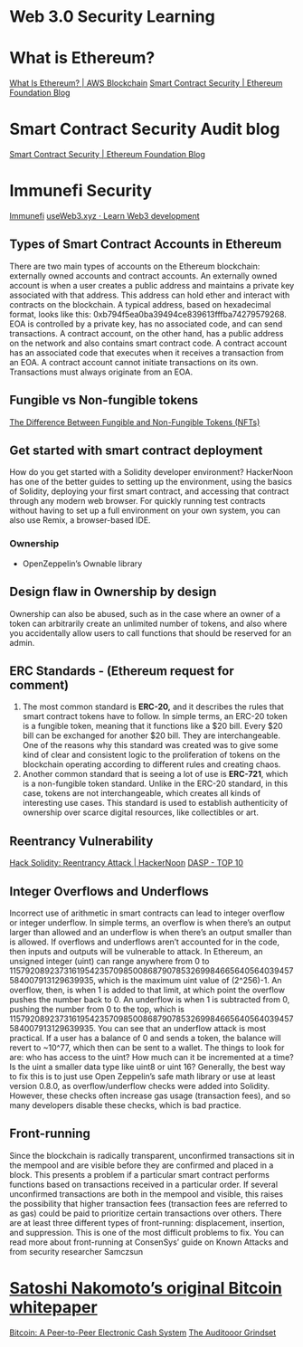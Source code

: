 # Web 3.0 Security Learning

# What is Ethereum?
[What Is Ethereum? | AWS Blockchain](https://aws.amazon.com/blockchain/what-is-ethereum/)
[Smart Contract Security | Ethereum Foundation Blog](https://blog.ethereum.org/2016/06/10/smart-contract-security)

# Smart Contract Security Audit blog
[Smart Contract Security | Ethereum Foundation Blog](https://blog.ethereum.org/2016/06/10/smart-contract-security)

# Immunefi Security
[Immunefi](https://immunefi.com/learn/)
[useWeb3.xyz · Learn Web3 development](https://www.useweb3.xyz/)

## Types of Smart Contract Accounts in Ethereum
There are two main types of accounts on the Ethereum blockchain: externally owned accounts and contract accounts.
An externally owned account is when a user creates a public address and maintains a private key associated with that address. This address can hold ether and interact with contracts on the blockchain. A typical address, based on hexadecimal format, looks like this: 0xb794f5ea0ba39494ce839613fffba74279579268. EOA is controlled by a private key, has no associated code, and can send transactions.
A contract account, on the other hand, has a public address on the network and also contains smart contract code. A contract account has an associated code that executes when it receives a transaction from an EOA. A contract account cannot initiate transactions on its own. Transactions must always originate from an EOA.

## Fungible vs Non-fungible tokens
[The Difference Between Fungible and Non-Fungible Tokens (NFTs)](https://medium.com/udonis/the-difference-between-fungible-and-non-fungible-tokens-nfts-123df237b892)
## Get started with smart contract deployment
How do you get started with a Solidity developer environment? HackerNoon has one of the better guides to setting up the environment, using the basics of Solidity, deploying your first smart contract, and accessing that contract through any modern web browser. For quickly running test contracts without having to set up a full environment on your own system, you can also use Remix, a browser-based IDE.

### Ownership
- OpenZeppelin’s Ownable library

## ********************************************************************Design flaw in Ownership by design********************************************************************
Ownership can also be abused, such as in the case where an owner of a token can arbitrarily create an unlimited number of tokens, and also where you accidentally allow users to call functions that should be reserved for an admin.

## **ERC Standards - (Ethereum request for comment)**
1. The most common standard is **ERC-20,** and it describes the rules that smart contract tokens have to follow. In simple terms, an ERC-20 token is a fungible token, meaning that it functions like a $20 bill. Every $20 bill can be exchanged for another $20 bill. They are interchangeable. One of the reasons why this standard was created was to give some kind of clear and consistent logic to the proliferation of tokens on the blockchain operating according to different rules and creating chaos.
2. Another common standard that is seeing a lot of use is **ERC-721**, which is a non-fungible token standard. Unlike in the ERC-20 standard, in this case, tokens are not interchangeable, which creates all kinds of interesting use cases. This standard is used to establish authenticity of ownership over scarce digital resources, like collectibles or art.

## ****Reentrancy Vulnerability****
[Hack Solidity: Reentrancy Attack | HackerNoon](https://hackernoon.com/hack-solidity-reentrancy-attack)
[DASP - TOP 10](https://dasp.co/)
## ****Integer Overflows and Underflows****
Incorrect use of arithmetic in smart contracts can lead to integer overflow or integer underflow. In simple terms, an overflow is when there’s an output larger than allowed and an underflow is when there’s an output smaller than is allowed. If overflows and underflows aren’t accounted for in the code, then inputs and outputs will be vulnerable to attack.
In Ethereum, an unsigned integer (uint) can range anywhere from 0 to 115792089237316195423570985008687907853269984665640564039457584007913129639935, which is the maximum uint value of (2^256)-1. An overflow, then, is when 1 is added to that limit, at which point the overflow pushes the number back to 0. An underflow is when 1 is subtracted from 0, pushing the number from 0 to the top, which is 115792089237316195423570985008687907853269984665640564039457584007913129639935.
You can see that an underflow attack is most practical. If a user has a balance of 0 and sends a token, the balance will revert to ~10^77, which then can be sent to a wallet. The things to look for are: who has access to the uint? How much can it be incremented at a time? Is the uint a smaller data type like uint8 or uint 16?
Generally, the best way to fix this is to just use Open Zeppelin’s safe math library or use at least version 0.8.0, as overflow/underflow checks were added into Solidity. However, these checks often increase gas usage (transaction fees), and so many developers disable these checks, which is bad practice.

## **Front-running**
Since the blockchain is radically transparent, unconfirmed transactions sit in the mempool and are visible before they are confirmed and placed in a block. This presents a problem if a particular smart contract performs functions based on transactions received in a particular order. If several unconfirmed transactions are both in the mempool and visible, this raises the possibility that higher transaction fees (transaction fees are referred to as gas) could be paid to prioritize certain transactions over others. There are at least three different types of front-running: displacement, insertion, and suppression. This is one of the most difficult problems to fix. You can read more about front-running at ConsenSys’ guide on Known Attacks and from security researcher Samczsun

# **[Satoshi Nakomoto’s original Bitcoin whitepaper](https://nakamotoinstitute.org/bitcoin/)**
[Bitcoin: A Peer-to-Peer Electronic Cash System](https://nakamotoinstitute.org/bitcoin/)
[The Auditooor Grindset](https://www.zellic.io/blog/the-auditooor-grindset)
